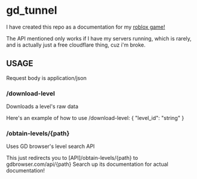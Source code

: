# gd_tunnel
I have created this repo as a documentation for my [roblox game!](https://www.roblox.com/games/130195943844260)

The API mentioned only works if I have my servers running, which is rarely, and is actually just a free cloudflare thing, cuz i'm broke.

## USAGE

Request body is application/json

### /download-level
Downloads a level's raw data

Here's an example of how to use /download-level:
{
  "level_id": "string"
}

### /obtain-levels/{path}
Uses GD browser's level search API

This just redirects you to [API]/obtain-levels/{path} to gdbrowser.com/api/{path}
Search up its documentation for actual documentation!
